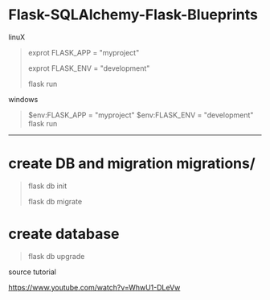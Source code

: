 # Flask-SQLAlchemy-Flask-Blueprints

linuX
> exprot FLASK_APP = "myproject"
> 
> exprot FLASK_ENV = "development"
> 
> flask run


windows
> $env:FLASK_APP = "myproject"
> $env:FLASK_ENV = "development"
> flask run
_____________________________________

# create DB and migration migrations/

> flask db init
> 
> flask db migrate

# create database
> flask db upgrade
> 


source tutorial 

https://www.youtube.com/watch?v=WhwU1-DLeVw

